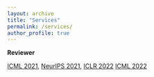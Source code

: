 ```yaml
---
layout: archive
title: "Services"
permalink: /services/
author_profile: true
---
```


**Reviewer**

[ICML 2021](https://icml.cc/Conferences/2021/Reviewers),
[NeurIPS 2021](https://nips.cc),
[ICLR 2022](https://iclr.cc)
[ICML 2022](https://icml.cc/)